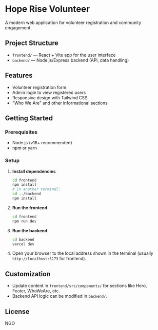 # Hope Rise Volunteer

A modern web application for volunteer registration and community engagement.

## Project Structure

- `frontend/` — React + Vite app for the user interface
- `backend/` — Node.js/Express backend (API, data handling)

## Features
- Volunteer registration form
- Admin login to view registered users
- Responsive design with Tailwind CSS
- "Who We Are" and other informational sections

## Getting Started

### Prerequisites
- Node.js (v18+ recommended)
- npm or yarn

### Setup

1. **Install dependencies**

   ```sh
   cd frontend
   npm install
   # In another terminal:
   cd ../backend
   npm install
   ```

2. **Run the frontend**

   ```sh
   cd frontend
   npm run dev
   ```

3. **Run the backend**

   ```sh
   cd backend
   vercel dev
   ```

4. Open your browser to the local address shown in the terminal (usually `http://localhost:5173` for frontend).

## Customization
- Update content in `frontend/src/components/` for sections like Hero, Footer, WhoWeAre, etc.
- Backend API logic can be modified in `backend/`.

## License
NGO
